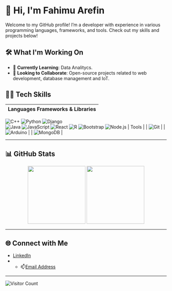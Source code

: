 
# 👋 Hi, I'm Fahimu Arefin

Welcome to my GitHub profile! I’m a developer with experience in various programming languages, frameworks, and tools. Check out my skills and projects below!

## 🛠️ What I'm Working On

- 🌱 **Currently Learning**: Data Analitycs.
- 👯 **Looking to Collaborate**: Open-source projects related to web development, database management and IoT.

  
## 👨‍💻 Tech Skills
| Languages  Frameworks & Libraries |
|-----------------------------------| 
![C++](https://img.shields.io/badge/-C++-00599C?style=flat&logo=c%2B%2B&logoColor=white)   ![Python](https://img.shields.io/badge/-Python-3776AB?style=flat&logo=python&logoColor=white)   ![Django](https://img.shields.io/badge/-Django-092E20?style=flat&logo=django)          
![Java](https://img.shields.io/badge/-Java-007396?style=flat&logo=java&logoColor=white)   ![JavaScript](https://img.icons8.com/color/48/000000/javascript.png)   ![React](https://img.shields.io/badge/-React-61DAFB?style=flat&logo=react&logoColor=black)
![R](https://img.shields.io/badge/-R-276DC3?style=flat&logo=r&logoColor=white)   ![Bootstrap](https://img.shields.io/badge/-Bootstrap-7952B3?style=flat&logo=bootstrap)   ![Node.js](https://img.shields.io/badge/-Node.js-339933?style=flat&logo=node.js&logoColor=white)
| Tools     |
| ![Git](https://img.shields.io/badge/-Git-F05032?style=flat&logo=git&logoColor=white) |
| ![Arduino](https://img.shields.io/badge/-Arduino-00979D?style=flat&logo=arduino&logoColor=white) | 
| ![MongoDB](https://img.shields.io/badge/-MongoDB-47A248?style=flat&logo=mongodb&logoColor=white) |

---
## 📊 GitHub Stats

<div align="center">
  <img height="180em" src="https://github-readme-stats.vercel.app/api?username=Fahimul-06&show_icons=true&hide_border=true&theme=radical" />
  <img height="180em" src="https://github-readme-stats.vercel.app/api/top-langs/?username=Fahimul-06&layout=compact&theme=radical" />
</div>

---

## 🌐 Connect with Me

- [LinkedIn](https://www.linkedin.com/in/yourusername)
- - 📫[Email Address](mailto:arefinshowrav2000@gmail.com)

---

![Visitor Count](https://komarev.com/ghpvc/?username=Fahimul-06e&color=blue)

<!---
Fahimul-06/Fahimul-06 is a ✨ special ✨ repository because its `README.md` (this file) appears on your GitHub profile.
You can click the Preview link to take a look at your changes.
--->

